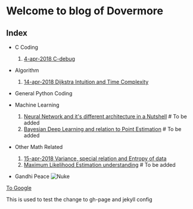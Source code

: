 # Welcome to blog of Dovermore
## Index
- C Coding
  1. [4-apr-2018 C-debug](./master/4-apr-2018/C-debug.md)
- Algorithm
  1. [14-apr-2018 Dijkstra Intuition and Time Complexity](./14-Apr-2018/DijkstraAlgorithm.md)
- General Python Coding
- Machine Learning
  1. [Neural Network and it's different architecture in a Nutshell]() # To be added
  2. [Bayesian Deep Learning and relation to Point Estimation]() # To be added
- Other Math Related
  1. [15-apr-2018 Variance, special relation and Entropy of data](./15-apr-2018/EntropyAndVariance.md)
  2. [Maximum Likelihood Estimation understanding]() # To be added



- Gandhi Peace
![Nuke](https://i.ytimg.com/vi/59SaPV8UwLU/hqdefault.jpg)

[To Google](www.google.com)

This is used to test the change to gh-page and jekyll config
